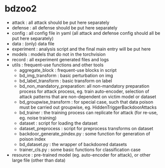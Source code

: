 # bdzoo2
- attack : all attack should be put here separately
- defense : all defense should be put here separately 
- config : all config file in yaml (all attack and defense config should all be put here separately)
- data : (only) data file 
- experiment : analysis script and the final main entry will be put here 
- models : models that do not in the torchvision
- record : all experiment generated files and logs
- utils : frequent-use functions and other tools
  - aggregate_block : frequent-use blocks in script
  - bd_img_transform : basic perturbation on img
  - bd_label_transform : basic transform on label
  - bd_non_mandatory_preparation: all non-mandatory preparation process for attack process, eg. train auto-encoder, selection of attack patterns that are non-dependent on victim model or dataset 
  - bd_groupwise_transform : for special case, such that data poison must be carried out groupwise, eg. HiddenTriggerBackdoorAttacks
  - bd_trainer : the training process can replicate for attack (for re-use, eg. noise training)
  - dataset : script for loading the dataset
  - dataset_preprocess : script for preprocess transforms on dataset 
  - backdoor_generate_pindex.py : some function for generation of poison index 
  - bd_dataset.py : the wrapper of backdoored datasets 
  - trainer_cls.py : some basic functions for classification case
- resource : pre-trained model (eg. auto-encoder for attack), or other large file (other than data)
